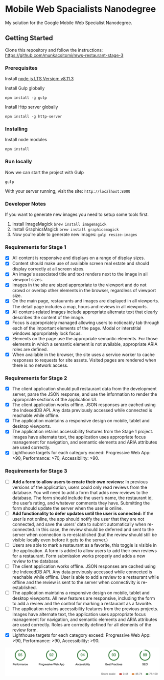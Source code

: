 # Mobile Web Spacialists Nanodegree

My solution for the Google Mobile Web Specialist Nanodegree.

## Getting Started

Clone this repository and follow the instructions: https://github.com/munkacsitomi/mws-restaurant-stage-3

### Prerequisites

Install [node.js LTS Version: v8.11.3 ](https://nodejs.org/en/download/)

Install Gulp globally

```
npm install -g gulp
```

Install Http server globally

```
npm install -g http-server
```

### Installing

Install node modules

```
npm install
```

### Run locally

Now we can start the project with Gulp

```
gulp
```

With your server running, visit the site: `http://localhost:8000`

### Developer Notes

If you want to generate new images you need to setup some tools first.
1. Install ImageMagick `brew install imagemagick`
2. Install GraphicsMagick `brew install graphicsmagick`
3. Now you're able to generate new images: `gulp resize-images`

### Requirements for Stage 1

- [x] All content is responsive and displays on a range of display sizes.
- [x] Content should make use of available screen real estate and should display correctly at all screen sizes.
- [x] An image's associated title and text renders next to the image in all viewport sizes.
- [x] Images in the site are sized appropriate to the viewport and do not crowd or overlap other elements in the browser, regardless of viewport size.
- [x] On the main page, restaurants and images are displayed in all viewports. The detail page includes a map, hours and reviews in all viewports.
- [x] All content-related images include appropriate alternate text that clearly describes the content of the image.
- [x] Focus is appropriately managed allowing users to noticeably tab through each of the important elements of the page. Modal or interstitial windows appropriately lock focus.
- [x] Elements on the page use the appropriate semantic elements. For those elements in which a semantic element is not available, appropriate ARIA roles are defined.
- [x] When available in the browser, the site uses a service worker to cache responses to requests for site assets. Visited pages are rendered when there is no network access.

### Requirements for Stage 2

- [x] The client application should pull restaurant data from the development server, parse the JSON response, and use the information to render the appropriate sections of the application UI.
- [x] The client application works offline. JSON responses are cached using the IndexedDB API. Any data previously accessed while connected is reachable while offline.
- [x] The application maintains a responsive design on mobile, tablet and desktop viewports.
- [x] The application retains accessibility features from the Stage 1 project. Images have alternate text, the application uses appropriate focus management for navigation, and semantic elements and ARIA attributes are used correctly.
- [x] Lighthouse targets for each category exceed: Progressive Web App: >90, Performance: >70, Accessibility: >90.

### Requirements for Stage 3

- [ ] **Add a form to allow users to create their own reviews:** In previous versions of the application, users could only read reviews from the database. You will need to add a form that adds new reviews to the database. The form should include the user’s name, the restaurant id, the user’s rating, and whatever comments they have. Submitting the form should update the server when the user is online.
- [ ] **Add functionality to defer updates until the user is connected:** If the user is not online, the app should notify the user that they are not connected, and save the users' data to submit automatically when re-connected. In this case, the review should be deferred and sent to the server when connection is re-established (but the review should still be visible locally even before it gets to the server.)
- [ ] Users are able to mark a restaurant as a favorite, this toggle is visible in the application. A form is added to allow users to add their own reviews for a restaurant. Form submission works properly and adds a new review to the database.
- [ ] The client application works offline. JSON responses are cached using the IndexedDB API. Any data previously accessed while connected is reachable while offline. User is able to add a review to a restaurant while offline and the review is sent to the server when connectivity is re-established.
- [ ] The application maintains a responsive design on mobile, tablet and desktop viewports. All new features are responsive, including the form to add a review and the control for marking a restaurant as a favorite.
- [ ] The application retains accessibility features from the previous projects. Images have alternate text, the application uses appropriate focus management for navigation, and semantic elements and ARIA attributes are used correctly. Roles are correctly defined for all elements of the review form.
- [x] Lighthouse targets for each category exceed: Progressive Web App: >90, Performance: >90, Accessibility: >90.

![Lighthouse Report](lighthouse.png)